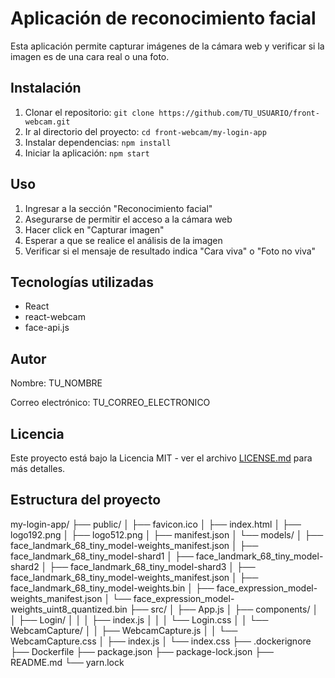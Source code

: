 # Aplicación de reconocimiento facial

Esta aplicación permite capturar imágenes de la cámara web y verificar si la imagen es de una cara real o una foto.

## Instalación

1. Clonar el repositorio: `git clone https://github.com/TU_USUARIO/front-webcam.git`
2. Ir al directorio del proyecto: `cd front-webcam/my-login-app`
3. Instalar dependencias: `npm install`
4. Iniciar la aplicación: `npm start`

## Uso

1. Ingresar a la sección "Reconocimiento facial"
2. Asegurarse de permitir el acceso a la cámara web
3. Hacer click en "Capturar imagen"
4. Esperar a que se realice el análisis de la imagen
5. Verificar si el mensaje de resultado indica "Cara viva" o "Foto no viva"

## Tecnologías utilizadas

- React
- react-webcam
- face-api.js

## Autor

Nombre: TU_NOMBRE

Correo electrónico: TU_CORREO_ELECTRONICO

## Licencia

Este proyecto está bajo la Licencia MIT - ver el archivo [LICENSE.md](LICENSE.md) para más detalles.

## Estructura del proyecto
my-login-app/
├── public/
│   ├── favicon.ico
│   ├── index.html
│   ├── logo192.png
│   ├── logo512.png
│   ├── manifest.json
│   └── models/
│       ├── face_landmark_68_tiny_model-weights_manifest.json
│       ├── face_landmark_68_tiny_model-shard1
│       ├── face_landmark_68_tiny_model-shard2
│       ├── face_landmark_68_tiny_model-shard3
│       ├── face_landmark_68_tiny_model-weights_manifest.json
│       ├── face_landmark_68_tiny_model-weights.bin
│       ├── face_expression_model-weights_manifest.json
│       └── face_expression_model-weights_uint8_quantized.bin
├── src/
│   ├── App.js
│   ├── components/
│   │   ├── Login/
│   │   │   ├── index.js
│   │   │   └── Login.css
│   │   └── WebcamCapture/
│   │       ├── WebcamCapture.js
│   │       └── WebcamCapture.css
│   ├── index.js
│   └── index.css
├── .dockerignore
├── Dockerfile
├── package.json
├── package-lock.json
├── README.md
└── yarn.lock

